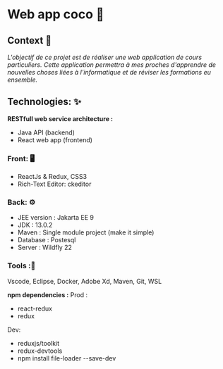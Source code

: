 # Web app coco 📘 


## Context 🔦
*L'objectif de ce projet est de réaliser une web application de cours particuliers. Cette application permettra à mes proches d'apprendre de nouvelles choses liées à l'informatique et de réviser les formations eu ensemble.*


## Technologies: ✨

**RESTfull web service architecture :**
- Java API (backend)
- React web app (frontend)
### Front: 🖥️ 
* ReactJs & Redux, CSS3
* Rich-Text Editor: ckeditor 
 
 
### Back: ⚙️
* JEE version : Jakarta EE 9
* JDK : 13.0.2
* Maven : Single module project (make it simple)
* Database : Postesql
* Server : Wildfly 22
 

### Tools :🧰 
Vscode, Eclipse, Docker, Adobe Xd, Maven, Git, WSL



**npm dependencies :**
Prod : 
* react-redux
* redux

Dev: 
* reduxjs/toolkit
* redux-devtools
* npm install file-loader --save-dev
